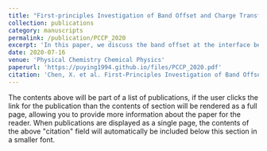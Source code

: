 ```yaml
---
title: "First-principles Investigation of Band Offset and Charge Transfer Characteristics at the PE/fluorinated Layer Interface"
collection: publications
category: manuscripts
permalink: /publication/PCCP_2020
excerpt: 'In this paper, we discuss the band offset at the interface between polyethylene and its fluorinated layer, as well as its impact on inhibiting charge transport.  This paper has been selected as journal back cover.'
date: 2020-07-16
venue: 'Physical Chemistry Chemical Physics'
paperurl: 'https://puying1994.github.io/files/PCCP_2020.pdf'
citation: 'Chen, X. et al. First-Principles Investigation of Band Offset and Charge Transfer Characteristics at the PE/Fluorinated Layer Interface. Phys. Chem. Chem. Phys. 2020, 22 (39), 22207–22216. https://doi.org/10.1039/D0CP01992E.'
---
```


The contents above will be part of a list of publications, if the user clicks the link for the publication than the contents of section will be rendered as a full page, allowing you to provide more information about the paper for the reader. When publications are displayed as a single page, the contents of the above "citation" field will automatically be included below this section in a smaller font.

